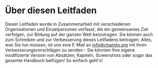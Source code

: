 # Über diesen Leitfaden

Dieser Leitfaden wurde in Zusammenarbeit mit verschiedenen Organisationen und Einzelpersonen verfasst, die ein gemeinsames Ziel verfolgen, zur Bildung auf der ganzen Welt beizutragen. Sie können auch zum Schreiben und zur Verbesserung dieses Leitfadens beitragen. Alles, was Sie tun müssen, ist uns eine E-Mail an info@chamilo.org mit Ihren Verbesserungsvorschlägen zu senden - Sie könnten Ihre eigene modifizierte Version von Absätzen, Kapiteln, Screenshots oder sogar das gesamte Handbuch beifügen! So einfach geht's!


